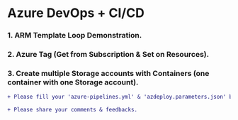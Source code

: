 # Azure DevOps + CI/CD
### 1. ARM Template Loop Demonstration.
### 2. Azure Tag (Get from Subscription & Set on Resources).
### 3. Create multiple Storage accounts with Containers (one container with one Storage account).

```diff
+ Please fill your 'azure-pipelines.yml' & 'azdeploy.parameters.json' based on your environment.
```

```diff
+ Please share your comments & feedbacks.
```
